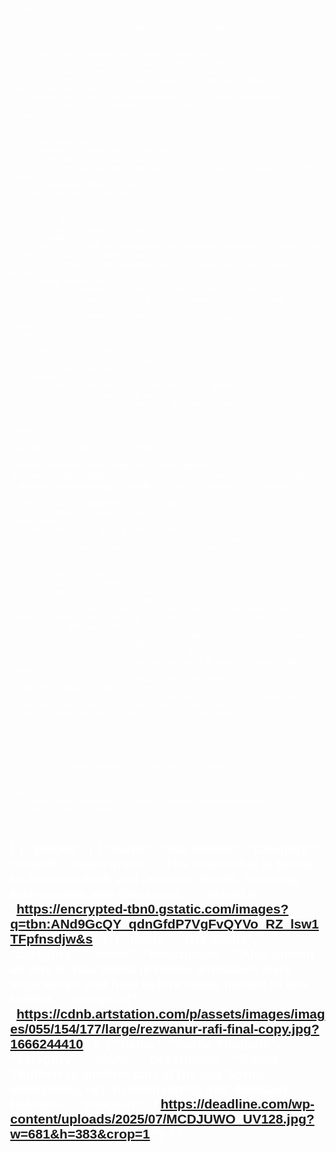 <!DOCTYPE html>
<html>
<head>
    <title>TravelBloom</title>
    <style>
        body {
            margin: 0;
            font-family: Arial, sans-serif;
            background: url('https://forums.frontier.co.uk/attachments/9867b4e5-c0fc-4fd1-8df0-f21c47339837-jpeg.145574/') no-repeat center center fixed;
            background-size: cover;
            color: white;
        }
        nav {
            background-color: rgba(0, 0, 0, 0.8);
            overflow: hidden;
            padding: 10px 20px;
        }
        nav a {
            color: white;
            text-decoration: none;
            padding: 14px 20px;
            display: inline-block;
            cursor: pointer;
        }
        nav input[type="text"] {
            padding: 6px;
            margin-left: 20px;
        }
        nav button {
            padding: 6px 10px;
            margin-left: 5px;
        }
        .section { display: none; padding: 50px; }
        .active { display: block; }
        .member {
            background: rgba(0,0,0,0.6);
            padding: 20px;
            margin-bottom: 10px;
            width: fit-content;
        }
        #results img {
            width: 200px;
            height: auto;
            margin: 10px;
        }
    </style>
</head>
<body>

    <nav>
        <img src="https://cdn.worldvectorlogo.com/logos/jurassic-park-2.svg" alt="Jurassic Park Logo" style="height:40px; vertical-align: middle; margin-right: 20px;">
        
        <a onclick="showSection('home')">Home</a>
        <a onclick="showSection('about')">About Us</a>
        <a onclick="showSection('contact')">Contact Us</a>
        <input type="text" id="searchInput" placeholder="Enter a destination or keyword">
        <button onclick="searchRecommendations()">Search</button>
        <button onclick="clearResults()">Clear</button>
    </nav>
    
    
    <!-- Home Section -->
    <div id="home" class="section active">
        <h1>Welcome to Jurrasic Rides</h1>
        <p>Explore amazing destinations and plan your next adventure with dinosaurs.</p>
        <button>BOOK NOW</button>
        <div id="results"></div>
    </div>

    <!-- About Us Section -->
    <div id="about" class="section">
        <h1>ABOUT US</h1>
        <p>We are a team of passionate individuals dedicated to providing excellent travel recommendations to our users. Our mission is to help you explore amazing destinations and plan memorable adventures worldwide.</p>
        <h2>Our Team</h2>
        <div class="member"><strong>John Doe</strong> - CEO</div>
        <div class="member"><strong>Celina Thomas</strong> - Team Lead</div>
        <div class="member"><strong>Mike Tyen</strong> - Delivery Head</div>
    </div>

    <!-- Contact Us Section -->
    <div id="contact" class="section">
        <h1>Contact Us</h1>
        <form>
            <input type="text" placeholder="Your Name">
            <input type="email" placeholder="Your Email">
            <textarea placeholder="Your Message"></textarea>
            <button type="submit">Submit</button>
        </form>
    </div>

    <script src="travel.js"></script>
</body>
</html>
function searchRecommendations() {
    const keyword = document.getElementById("searchInput").value.toLowerCase();
    const resultsDiv = document.getElementById("results");
    resultsDiv.innerHTML = "Loading...";

    fetch('travel_recommendation_api.json')
    .then(response => response.json())
    .then(data => {
        const results = data.places.filter(place =>
            place.category.toLowerCase().includes(keyword) ||
            place.name.toLowerCase().includes(keyword)
        );

        if (results.length > 0) {
            resultsDiv.innerHTML = "";
            results.forEach(place => {
                resultsDiv.innerHTML += `
                    <div style="background:white; border-radius:8px; overflow:hidden; box-shadow:0 2px 8px rgba(0,0,0,0.2); margin-bottom:20px; max-width:400px;">
                        <img src="${place.imageUrl}" alt="${place.name}" style="width:100%; height:200px; object-fit:cover;">
                        <div style="padding:15px;">
                            <h3 style="margin:0 0 10px;">${place.name}</h3>
                            <p style="font-size:14px; color:#555;">${place.description}</p>
                            <button style="margin-top:10px; background-color:teal; color:white; border:none; padding:8px 12px; cursor:pointer; border-radius:4px;">Visit</button>
                        </div>
                    </div>
                `;
            });
        } else {
            resultsDiv.innerHTML = "No results found.";
        }
    })
    .catch(error => {
        resultsDiv.innerHTML = "Error loading recommendations.";
        console.error(error);
    });
}
{
    "places": [
        {
            "name": "Isla Nublar",
            "category": "island",
            "description": "The island that is home to Jurassic Park and Jurassic World, featuring lush jungles and dinosaurs.",
            "imageUrl": "https://encrypted-tbn0.gstatic.com/images?q=tbn:ANd9GcQY_qdnGfdP7VgFvQYVo_RZ_lsw1TFpfnsdjw&s"
        },
        {
            "name": "Isla Sorna",
            "category": "island",
            "description": "Also known as Site B, Isla Sorna is where dinosaurs were engineered and held before being moved to Isla Nublar.",
            "imageUrl": "https://cdnb.artstation.com/p/assets/images/images/055/154/177/large/rezwanur-rafi-final-copy.jpg?1666244410" 
        },
        {
            "name": "Sorna Thulbert",
            "category": "island",
            "description": "Sorna Thulbert is another part of the Isla Sorna ecosystem, rich in biodiversity and dinosaur habitats.",
            "imageUrl": "https://deadline.com/wp-content/uploads/2025/07/MCDJUWO_UV128.jpg?w=681&h=383&crop=1"
        }
    ]
}
-



